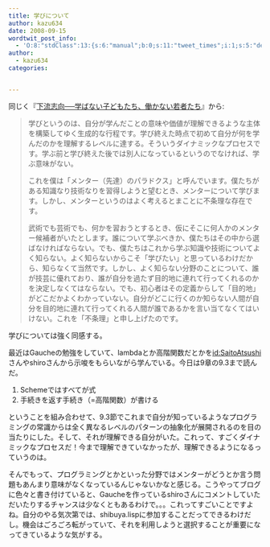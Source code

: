 ```yaml
---
title: 学びについて
author: kazu634
date: 2008-09-15
wordtwit_post_info:
  - 'O:8:"stdClass":13:{s:6:"manual";b:0;s:11:"tweet_times";i:1;s:5:"delay";i:0;s:7:"enabled";i:1;s:10:"separation";s:2:"60";s:7:"version";s:3:"3.7";s:14:"tweet_template";b:0;s:6:"status";i:2;s:6:"result";a:0:{}s:13:"tweet_counter";i:2;s:13:"tweet_log_ids";a:1:{i:0;i:4269;}s:9:"hash_tags";a:0:{}s:8:"accounts";a:1:{i:0;s:7:"kazu634";}}'
author:
  - kazu634
categories:


---
```

<div class="section">
<p>
    同じく『<a href="http://d.hatena.ne.jp/asin/4062138271" onclick="__gaTracker('send', 'event', 'outbound-article', 'http://d.hatena.ne.jp/asin/4062138271', '下流志向──学ばない子どもたち、働かない若者たち');">下流志向──学ばない子どもたち、働かない若者たち</a>』から:
</p>
  
<blockquote>
<p>
      学びというのは、自分が学んだことの意味や価値が理解できるような主体を構築してゆく生成的な行程です。学び終えた時点で初めて自分が何を学んだのかを理解するレベルに達する。そういうダイナミックなプロセスです。学ぶ前と学び終えた後では別人になっているというのでなければ、学ぶ意味がない。
</p>
    
<p>
      これを僕は「メンター（先達）のパラドクス」と呼んでいます。僕たちがある知識なり技術なりを習得しようと望むとき、メンターについて学びます。しかし、メンターというのはよく考えるとまことに不条理な存在です。
</p>
    
<p>
      武術でも芸術でも、何かを習おうとするとき、仮にそこに何人かのメンター候補者がいたとします。誰について学ぶべきか、僕たちはその中から選ばなければならない。でも、僕たちはこれから学ぶ知識や技術についてよく知らない。よく知らないからこそ「学びたい」と思っているわけだから、知らなくて当然です。しかし、よく知らない分野のことについて、誰が技芸に優れており、誰が自分を過たず目的地に連れて行ってくれるのかを決定しなくてはならない。でも、初心者はその定義からして「目的地」がどこだかよくわかっていない。自分がどこに行くのか知らない人間が自分を目的地に連れて行ってくれる人間が誰であるかを言い当てなくてはいけない。これを「不条理」と申し上げたのです。
</p>
</blockquote>
  
<p>
    学びについては強く同感する。
</p>
  
<p>
    最近はGaucheの勉強をしていて、lambdaとか高階関数だとかを<a href="http://d.hatena.ne.jp/SaitoAtsushi/" onclick="__gaTracker('send', 'event', 'outbound-article', 'http://d.hatena.ne.jp/SaitoAtsushi/', 'id:SaitoAtsushi');">id:SaitoAtsushi</a>さんやshiroさんから示唆をもらいながら学んでいる。今日は9章の9.3まで読んだ。
</p>
  
<ol>
<li>
      Schemeではすべてが式
</li>
<li>
      手続きを返す手続き（=高階関数）が書ける
</li>
</ol>
  
<p>
    ということを組み合わせて、9.3節でこれまで自分が知っているようなプログラミングの常識からは全く異なるレベルのパターンの抽象化が展開されるのを目の当たりにした。そして、それが理解できる自分がいた。これって、すごくダイナミックなプロセスだ！今まで理解できていなかったが、理解できるようになるっていうのは。
</p>
  
<p>
    そんでもって、プログラミングとかといった分野ではメンターがどうとか言う問題もあんまり意味がなくなっているんじゃないかなと感じる。こうやってブログに色々と書き付けていると、Gaucheを作っているshiroさんにコメントしていただいたりするチャンスは少なくともあるわけで。。。これってすごいことですよね。自分のやる気次第では、shibuya.lispに参加することだってできるわけだし。機会はごろごろ転がっていて、それを利用しようと選択することが重要になってきているような気がする。
</p>
</div>
